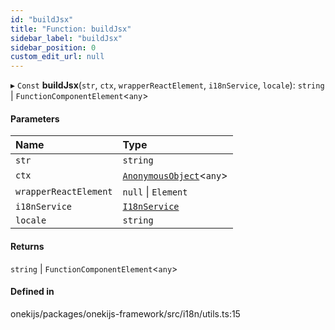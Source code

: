```yaml
---
id: "buildJsx"
title: "Function: buildJsx"
sidebar_label: "buildJsx"
sidebar_position: 0
custom_edit_url: null
---
```


▸ `Const` **buildJsx**(`str`, `ctx`, `wrapperReactElement`, `i18nService`, `locale`): `string` \| `FunctionComponentElement`<`any`\>

#### Parameters

| Name | Type |
| :------ | :------ |
| `str` | `string` |
| `ctx` | [`AnonymousObject`](../interfaces/AnonymousObject.md)<`any`\> |
| `wrapperReactElement` | ``null`` \| `Element` |
| `i18nService` | [`I18nService`](../classes/I18nService.md) |
| `locale` | `string` |

#### Returns

`string` \| `FunctionComponentElement`<`any`\>

#### Defined in

onekijs/packages/onekijs-framework/src/i18n/utils.ts:15
